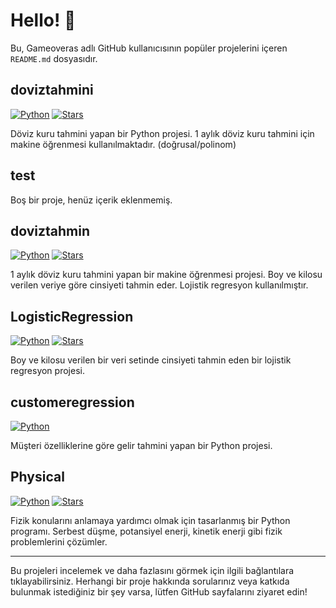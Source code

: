 # Hello! 👋

Bu, Gameoveras adlı GitHub kullanıcısının popüler projelerini içeren `README.md` dosyasıdır.

## doviztahmini

[![Python](https://img.shields.io/badge/-Python-blue)](https://www.python.org/)
[![Stars](https://img.shields.io/github/stars/Gameoveras/doviztahmini)](https://github.com/Gameoveras/doviztahmini/stargazers)

Döviz kuru tahmini yapan bir Python projesi. 1 aylık döviz kuru tahmini için makine öğrenmesi kullanılmaktadır. (doğrusal/polinom)

## test

Boş bir proje, henüz içerik eklenmemiş.

## doviztahmin

[![Python](https://img.shields.io/badge/-Python-blue)](https://www.python.org/)
[![Stars](https://img.shields.io/github/stars/Gameoveras/doviztahmin)](https://github.com/Gameoveras/doviztahmin/stargazers)

1 aylık döviz kuru tahmini yapan bir makine öğrenmesi projesi. Boy ve kilosu verilen veriye göre cinsiyeti tahmin eder. Lojistik regresyon kullanılmıştır.

## LogisticRegression

[![Python](https://img.shields.io/badge/-Python-blue)](https://www.python.org/)
[![Stars](https://img.shields.io/github/stars/Gameoveras/LogisticRegression)](https://github.com/Gameoveras/LogisticRegression/stargazers)

Boy ve kilosu verilen bir veri setinde cinsiyeti tahmin eden bir lojistik regresyon projesi.

## customeregression

[![Python](https://img.shields.io/badge/-Python-blue)](https://www.python.org/)

Müşteri özelliklerine göre gelir tahmini yapan bir Python projesi.

## Physical

[![Python](https://img.shields.io/badge/-Python-blue)](https://www.python.org/)
[![Stars](https://img.shields.io/github/stars/Gameoveras/Physical)](https://github.com/Gameoveras/Physical/stargazers)

Fizik konularını anlamaya yardımcı olmak için tasarlanmış bir Python programı. Serbest düşme, potansiyel enerji, kinetik enerji gibi fizik problemlerini çözümler.

---

Bu projeleri incelemek ve daha fazlasını görmek için ilgili bağlantılara tıklayabilirsiniz. Herhangi bir proje hakkında sorularınız veya katkıda bulunmak istediğiniz bir şey varsa, lütfen GitHub sayfalarını ziyaret edin!
